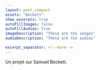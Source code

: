 ```yaml
---
layout: post_compact
assets: "beckett"
show_excerpts: true
autoFillImages: false
autoFillAudios: true
imageDescription: "These are the images"
audioDescription: "These are the audios"

excerpt_separator: <!--more-->
---
```

Un projet sur Samuel Beckett.
<!--more-->
